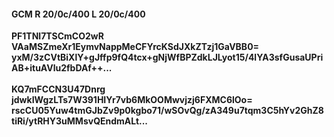 #### GCM R 20/0c/400 L 20/0c/400
**PF1TNl7TSCmCO2wR**<br/>**VAaMSZmeXr1EymvNappMeCFYrcKSdJXkZTzj1GaVBB0=**<br/>**yxM/3zCVtBiXlY+gJffp9fQ4tcx+gNjWfBPZdkLJLyot15/4lYA3sfGusaUPriAB+ituAVlu2fbDAf++...**<br/><br/>
**KQ7mFCCN3U47Dnrg**<br/>**jdwkIWgzLTs7W391HIYr7vb6MkOOMwvjzj6FXMC6lOo=**<br/>**rscCU05Yuw4tmGJbZv9p0kgbo71/wSOvQg/zA349u7tqm3C5hYv2GhZ8tiRi/ytRHY3uMMsvQEndmALt...**